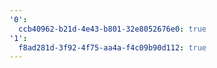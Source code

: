 ```yaml
---
'0':
  ccb40962-b21d-4e43-b801-32e8052676e0: true
'1':
  f8ad281d-3f92-4f75-aa4a-f4c09b90d112: true
---
```

